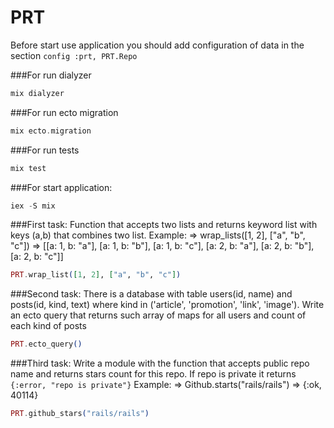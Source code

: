 # PRT

Before start use application you should add configuration of data in the section `config :prt, PRT.Repo`


###For run dialyzer
```elixir
mix dialyzer
```

###For run ecto migration
```elixir
mix ecto.migration
```

###For run tests
```elixir
mix test
```

###For start application:
```elixir
iex -S mix
```

###First task:
    Function that accepts two lists and returns keyword list with keys (a,b) that combines two list.
    Example:
      => wrap_lists([1, 2], ["a", "b", "c"])
      => [[a: 1, b: "a"], [a: 1, b: "b"], [a: 1, b: "c"], [a: 2, b: "a"], [a: 2, b: "b"], [a: 2, b: "c"]]
```elixir
PRT.wrap_list([1, 2], ["a", "b", "c"])
```

###Second task:
    There is a database with table users(id, name) and posts(id, kind, text) where kind in
      ('article', 'promotion', 'link', 'image').
    Write an ecto query that returns such array of maps for all users and count of each kind of posts
```elixir
PRT.ecto_query()
```

###Third task:
    Write a module with the function that accepts public repo name and returns stars count for this repo.
    If repo is private it returns `{:error, "repo is private"}`
    Example:
      => Github.starts("rails/rails")
      => {:ok, 40114}
```elixir
PRT.github_stars("rails/rails")
```